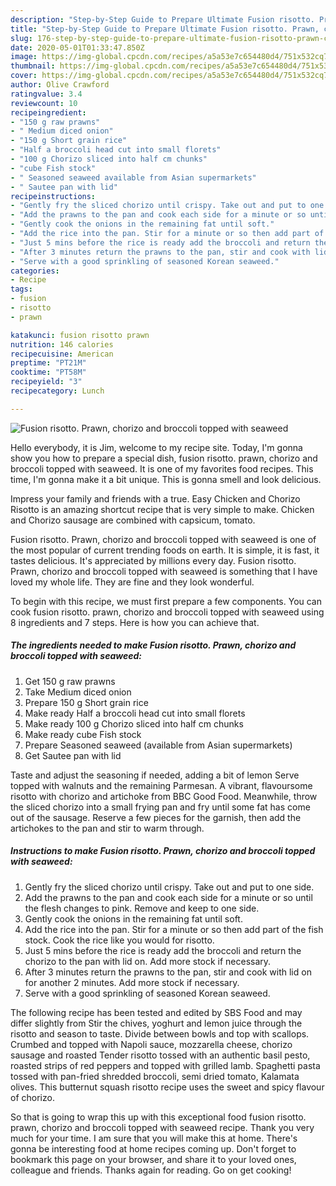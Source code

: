 ```yaml
---
description: "Step-by-Step Guide to Prepare Ultimate Fusion risotto. Prawn, chorizo and broccoli topped with seaweed"
title: "Step-by-Step Guide to Prepare Ultimate Fusion risotto. Prawn, chorizo and broccoli topped with seaweed"
slug: 176-step-by-step-guide-to-prepare-ultimate-fusion-risotto-prawn-chorizo-and-broccoli-topped-with-seaweed
date: 2020-05-01T01:33:47.850Z
image: https://img-global.cpcdn.com/recipes/a5a53e7c654480d4/751x532cq70/fusion-risotto-prawn-chorizo-and-broccoli-topped-with-seaweed-recipe-main-photo.jpg
thumbnail: https://img-global.cpcdn.com/recipes/a5a53e7c654480d4/751x532cq70/fusion-risotto-prawn-chorizo-and-broccoli-topped-with-seaweed-recipe-main-photo.jpg
cover: https://img-global.cpcdn.com/recipes/a5a53e7c654480d4/751x532cq70/fusion-risotto-prawn-chorizo-and-broccoli-topped-with-seaweed-recipe-main-photo.jpg
author: Olive Crawford
ratingvalue: 3.4
reviewcount: 10
recipeingredient:
- "150 g raw prawns"
- " Medium diced onion"
- "150 g Short grain rice"
- "Half a broccoli head cut into small florets"
- "100 g Chorizo sliced into half cm chunks"
- "cube Fish stock"
- " Seasoned seaweed available from Asian supermarkets"
- " Sautee pan with lid"
recipeinstructions:
- "Gently fry the sliced chorizo until crispy. Take out and put to one side."
- "Add the prawns to the pan and cook each side for a minute or so until the flesh changes to pink. Remove and keep to one side."
- "Gently cook the onions in the remaining fat until soft."
- "Add the rice into the pan. Stir for a minute or so then add part of the fish stock. Cook the rice like you would for risotto."
- "Just 5 mins before the rice is ready add the broccoli and return the chorizo to the pan with lid on. Add more stock if necessary."
- "After 3 minutes return the prawns to the pan, stir and cook with lid on for another 2 minutes. Add more stock if necessary."
- "Serve with a good sprinkling of seasoned Korean seaweed."
categories:
- Recipe
tags:
- fusion
- risotto
- prawn

katakunci: fusion risotto prawn 
nutrition: 146 calories
recipecuisine: American
preptime: "PT21M"
cooktime: "PT58M"
recipeyield: "3"
recipecategory: Lunch

---
```



![Fusion risotto. Prawn, chorizo and broccoli topped with seaweed](https://img-global.cpcdn.com/recipes/a5a53e7c654480d4/751x532cq70/fusion-risotto-prawn-chorizo-and-broccoli-topped-with-seaweed-recipe-main-photo.jpg)

Hello everybody, it is Jim, welcome to my recipe site. Today, I'm gonna show you how to prepare a special dish, fusion risotto. prawn, chorizo and broccoli topped with seaweed. It is one of my favorites food recipes. This time, I'm gonna make it a bit unique. This is gonna smell and look delicious.

Impress your family and friends with a true. Easy Chicken and Chorizo Risotto is an amazing shortcut recipe that is very simple to make. Chicken and Chorizo sausage are combined with capsicum, tomato.

Fusion risotto. Prawn, chorizo and broccoli topped with seaweed is one of the most popular of current trending foods on earth. It is simple, it is fast, it tastes delicious. It's appreciated by millions every day. Fusion risotto. Prawn, chorizo and broccoli topped with seaweed is something that I have loved my whole life. They are fine and they look wonderful.


To begin with this recipe, we must first prepare a few components. You can cook fusion risotto. prawn, chorizo and broccoli topped with seaweed using 8 ingredients and 7 steps. Here is how you can achieve that.

<!--inarticleads1-->

##### The ingredients needed to make Fusion risotto. Prawn, chorizo and broccoli topped with seaweed:

1. Get 150 g raw prawns
1. Take  Medium diced onion
1. Prepare 150 g Short grain rice
1. Make ready Half a broccoli head cut into small florets
1. Make ready 100 g Chorizo sliced into half cm chunks
1. Make ready cube Fish stock
1. Prepare  Seasoned seaweed (available from Asian supermarkets)
1. Get  Sautee pan with lid


Taste and adjust the seasoning if needed, adding a bit of lemon Serve topped with walnuts and the remaining Parmesan. A vibrant, flavoursome risotto with chorizo and artichoke from BBC Good Food. Meanwhile, throw the sliced chorizo into a small frying pan and fry until some fat has come out of the sausage. Reserve a few pieces for the garnish, then add the artichokes to the pan and stir to warm through. 

<!--inarticleads2-->

##### Instructions to make Fusion risotto. Prawn, chorizo and broccoli topped with seaweed:

1. Gently fry the sliced chorizo until crispy. Take out and put to one side.
1. Add the prawns to the pan and cook each side for a minute or so until the flesh changes to pink. Remove and keep to one side.
1. Gently cook the onions in the remaining fat until soft.
1. Add the rice into the pan. Stir for a minute or so then add part of the fish stock. Cook the rice like you would for risotto.
1. Just 5 mins before the rice is ready add the broccoli and return the chorizo to the pan with lid on. Add more stock if necessary.
1. After 3 minutes return the prawns to the pan, stir and cook with lid on for another 2 minutes. Add more stock if necessary.
1. Serve with a good sprinkling of seasoned Korean seaweed.


The following recipe has been tested and edited by SBS Food and may differ slightly from Stir the chives, yoghurt and lemon juice through the risotto and season to taste. Divide between bowls and top with scallops. Crumbed and topped with Napoli sauce, mozzarella cheese, chorizo sausage and roasted Tender risotto tossed with an authentic basil pesto, roasted strips of red peppers and topped with grilled lamb. Spaghetti pasta tossed with pan-fried shredded broccoli, semi dried tomato, Kalamata olives. This butternut squash risotto recipe uses the sweet and spicy flavour of chorizo. 

So that is going to wrap this up with this exceptional food fusion risotto. prawn, chorizo and broccoli topped with seaweed recipe. Thank you very much for your time. I am sure that you will make this at home. There's gonna be interesting food at home recipes coming up. Don't forget to bookmark this page on your browser, and share it to your loved ones, colleague and friends. Thanks again for reading. Go on get cooking!
